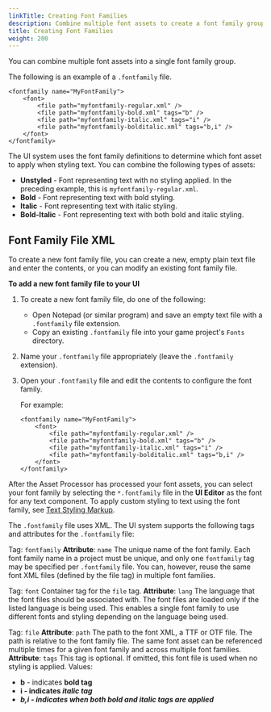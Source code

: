 ```yaml
---
linkTitle: Creating Font Families
description: Combine multiple font assets to create a font family group to use in your game UI in Open 3D Engine.
title: Creating Font Families
weight: 200
---
```


You can combine multiple font assets into a single font family group.

The following is an example of a `.fontfamily` file.

```
<fontfamily name="MyFontFamily">
    <font>
        <file path="myfontfamily-regular.xml" />
        <file path="myfontfamily-bold.xml" tags="b" />
        <file path="myfontfamily-italic.xml" tags="i" />
        <file path="myfontfamily-bolditalic.xml" tags="b,i" />
    </font>
</fontfamily>
```

The UI system uses the font family definitions to determine which font asset to apply when styling text. You can combine the following types of assets:
+ **Unstyled** - Font representing text with no styling applied. In the preceding example, this is `myfontfamily-regular.xml`.
+ **Bold** - Font representing text with bold styling.
+ **Italic** - Font representing text with italic styling.
+ **Bold-Italic** - Font representing text with both bold and italic styling.

## Font Family File XML 

To create a new font family file, you can create a new, empty plain text file and enter the contents, or you can modify an existing font family file.

**To add a new font family file to your UI**

1. To create a new font family file, do one of the following:
   + Open Notepad (or similar program) and save an empty text file with a `.fontfamily` file extension.
   + Copy an existing `.fontfamily` file into your game project's `Fonts` directory.

1. Name your `.fontfamily` file appropriately \(leave the `.fontfamily` extension\).

1. Open your `.fontfamily` file and edit the contents to configure the font family.

   For example:

   ```
   <fontfamily name="MyFontFamily">
       <font>
           <file path="myfontfamily-regular.xml" />
           <file path="myfontfamily-bold.xml" tags="b" />
           <file path="myfontfamily-italic.xml" tags="i" />
           <file path="myfontfamily-bolditalic.xml" tags="b,i" />
       </font>
   </fontfamily>
   ```

After the Asset Processor has processed your font assets, you can select your font family by selecting the `*.fontfamily` file in the **UI Editor** as the font for any text component. To apply custom styling to text using the font family, see [Text Styling Markup](../components/visual/components-text#text-markup).

The `.fontfamily` file uses XML. The UI system supports the following tags and attributes for the `.fontfamily` file:

Tag: `fontfamily`
**Attribute**: `name`
The unique name of the font family. Each font family name in a project must be unique, and only one `fontfamily` tag may be specified per `.fontfamily` file. You can, however, reuse the same font XML files (defined by the file tag) in multiple font families.

Tag: `font`
Container tag for the `file` tag.
**Attribute**: `lang`
The language that the font files should be associated with. The font files are loaded only if the listed language is being used. This enables a single font family to use different fonts and styling depending on the language being used.

Tag: `file`
**Attribute**: `path`
The path to the font XML, a TTF or OTF file. The path is relative to the font family file. The same font asset can be referenced multiple times for a given font family and across multiple font families.
**Attribute**: `tags`
This tag is optional. If omitted, this font file is used when no styling is applied.
Values:
+ **b** - indicates <b> bold tag
+ **i** - indicates <i> italic tag
+ **b,i** - indicates when both <b> bold and <i> italic tags are applied
